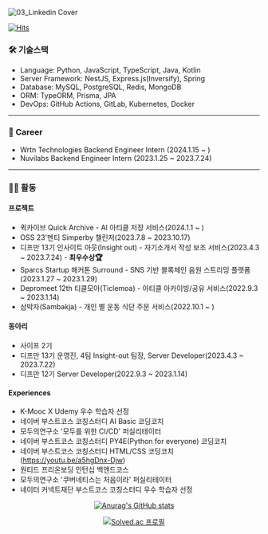 ![03_Linkedin Cover](https://github.com/stae1102/stae1102/assets/83271772/76c3ede0-33e8-4be0-86fb-e51ff1887f73)

[![Hits](https://hits.seeyoufarm.com/api/count/incr/badge.svg?url=https%3A%2F%2Fgithub.com%2Fstae1102&count_bg=%2379C83D&title_bg=%23000000&icon=smugmug.svg&icon_color=%23F4FFAA&title=HITs&edge_flat=false)](https://hits.seeyoufarm.com)

### 🛠️ 기술스택


- Language: Python, JavaScript, TypeScript, Java, Kotlin
- Server Framework: NestJS, Express.js(Inversify), Spring
- Database: MySQL, PostgreSQL, Redis, MongoDB
- ORM: TypeORM, Prisma, JPA
- DevOps: GitHub Actions, GitLab, Kubernetes, Docker

---

### 💼 Career

- Wrtn Technologies Backend Engineer Intern (2024.1.15 ~ )
- Nuvilabs Backend Engineer Intern (2023.1.25 ~ 2023.7.24)

---

### 🏃🏻 활동

#### 프로젝트

- 퀵카이브 Quick Archive - AI 아티클 저장 서비스(2024.1.1 ~ )
- OSS 23'멘티 Simperby 챌린저(2023.7.8 ~ 2023.10.17)
- 디프만 13기 인사이트 아웃(Insight out) - 자기소개서 작성 보조 서비스(2023.4.3 ~ 2023.7.24) - **최우수상🏆**
- Sparcs Startup 해커톤 Surround - SNS 기반 블록체인 음원 스트리밍 플랫폼(2023.1.27 ~ 2023.1.29)
- Depromeet 12th 티클모아(Ticlemoa) - 아티클 아카이빙/공유 서비스(2022.9.3 ~ 2023.1.14)
- 삼박자(Sambakja) - 개인 별 운동 식단 주문 서비스(2022.10.1 ~ )

#### 동아리

- 사이프 2기
- 디프만 13기 운영진, 4팀 Insight-out 팀장, Server Developer(2023.4.3 ~ 2023.7.22)
- 디프만 12기 Server Developer(2022.9.3 ~ 2023.1.14)

#### Experiences

- K-Mooc X Udemy 우수 학습자 선정
- 네이버 부스트코스 코칭스터디 AI Basic 코딩코치
- 모두의연구소 '모두를 위한 CI/CD' 퍼실리테이터
- 네이버 부스트코스 코칭스터디 PY4E(Python for everyone) 코딩코치
- 네이버 부스트코스 코칭스터디 HTML/CSS 코딩코치(https://youtu.be/a5hgDnx-Djw)
- 원티드 프리온보딩 인턴십 백엔드코스
- 모두의연구소 '쿠버네티스는 처음이라' 퍼실리테이터
- 네이터 커넥트재단 부스트코스 코칭스터디 우수 학습자 선정

<div align=center>

<!---
stae1102/stae1102 is a ✨ special ✨ repository because its `README.md` (this file) appears on your GitHub profile.
You can click the Preview link to take a look at your changes.
--->

[![Anurag's GitHub stats](https://github-readme-stats.vercel.app/api?username=stae1102&show_icons=true&theme=dark)](https://github.com/anuraghazra/github-readme-stats)

[![Solved.ac
프로필](http://mazassumnida.wtf/api/v2/generate_badge?boj=stae1102)](https://solved.ac/stae1102)
  
</div>
